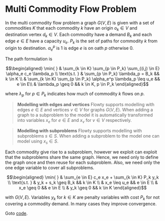# Multi Commodity Flow Problem

In the multi commodity flow problem a graph $G(V,E)$ is given with a set of commodities $K$ that each commodity $k$ have an origin $o_k \in V$ and destination vertex $d_k \in V$. Each commodity have a demand $B_k$ and each edge $e \in E$ have a capacity $u_e$. $P_k$ is the set of paths for commodity $k$ from origin to destination. $\alpha_e^p$ is 1 is edge $e$ is on oath $p$ otherwise 0.

The path formulation is

```math
\begin{aligned}
\min{ } & \sum_{k \in K} \sum_{p \in P_k} \sum_{(i,j) \in E} \alpha_e c_e \lambda_p \\
\text{s.t. } & \sum_{p \in P_k} \lambda_p = B_k && k \in K \\
& \sum_{k \in K} \sum_{p \in P_k} \alpha_e^p \lambda_p \leq u_e && e \in E\\
& \lambda_p \geq 0 && k \in K, p \in P_k
\end{aligned}
```

where $\lambda_p$ for $p \in P_k$ indicates how much of commodity $k$ flows on $p$. 

> **Modelling with edges and vertices**
> Flowty supports modelling with edges $e \in E$ and vertices $v \in V$ for graphs $G(V,E)$. When adding a graph to a subproblem to the model it is automatically transformed into variables $x_e$ for $e \in E$ and $x_v$ for $v \in V$ respectively.

> **Modelling with subproblems**
> Flowty supports modelling with subproblems $s \in S$. When adding a subproblem to the model one can model using $x_s \in S$.

Each commodity give rise to a subproblem, however we exploit can exploit that the subproblems share the same graph. Hence, we need only to define the graph once and then reuse for each subproblem. Also, we need only the one edge variable to cover all subproblems.

```math
\begin{aligned}
\min{ } & \sum_{e \in E} c_e x_e + \sum_{k \in K} P_k y_k \\
\text{s.t. } & y_k + s_k \geq B_k && k \in K \\
& x_e \leq u_e && e \in E \\
& x_e \geq 0 && e \in E \\
& y_k \geq 0 && k \in K
\end{aligned}
```

with $G(V,E)$. Variables $y_k$ for $k \in K$ are penalty variables with cost $P_k$ for not covering a commodity demand. In many cases they improve convergence.

Goto [code](mcf.py).
